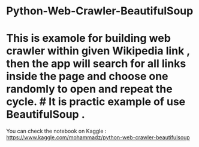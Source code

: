 # Python-Web-Crawler-BeautifulSoup
# This is examole for building web crawler within given Wikipedia link , then the app will search for all links inside the page and choose one randomly to open and repeat the cycle. # It is practic example of use BeautifulSoup .
You can check the notebook on Kaggle :
https://www.kaggle.com/mohammadz/python-web-crawler-beautifulsoup
